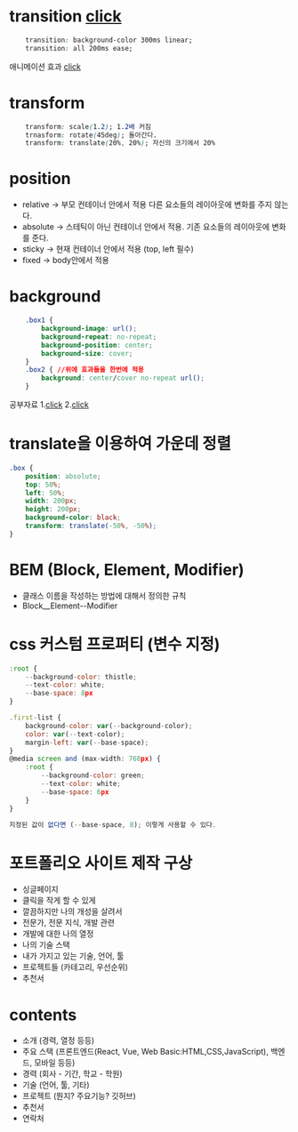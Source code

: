 # transition [click](https://developer.mozilla.org/en-US/docs/Web/CSS/animation-timing-function)

```CSS
    transition: background-color 300ms linear;
    transition: all 200ms ease;
```

애니메이션 효과 [click](https://cubic-bezier.com/)

# transform

```CSS
    transform: scale(1.2); 1.2배 커짐
    trnasform: rotate(45deg); 돌아간다.
    transform: translate(20%, 20%); 자신의 크기에서 20%

```

# position

- relative -> 부모 컨테이너 안에서 적용 다른 요소들의 레이아웃에 변화를 주지 않는다.
- absolute -> 스테틱이 아닌 컨테이너 안에서 적용. 기존 요소들의 레이아웃에 변화를 준다.
- sticky -> 현재 컨테이너 안에서 적용 (top, left 필수)
- fixed -> body안에서 적용

# background

```CSS
    .box1 {
        background-image: url();
        background-repeat: no-repeat;
        background-position: center;
        background-size: cover;
    }
    .box2 { //위에 효과들을 한번에 적용
        background: center/cover no-repeat url();
    }
```

공부자료 1.[click](https://developer.mozilla.org/en-US/docs/Web/CSS/background) 2.[click](https://developer.mozilla.org/en-US/docs/Web/CSS/background-image)

# translate을 이용하여 가운데 정렬

```CSS
.box {
    position: absolute;
    top: 50%;
    left: 50%;
    width: 200px;
    height: 200px;
    background-color: black;
    transform: translate(-50%, -50%);
}
```

# BEM (Block, Element, Modifier)

- 클래스 이름을 작성하는 방법에 대해서 정의한 규칙
- Block\_\_Element--Modifier

# css 커스텀 프로퍼티 (변수 지정)

```JavaScript
:root {
    --background-color: thistle;
    --text-color: white;
    --base-space: 8px
}

.first-list {
    background-color: var(--background-color);
    color: var(--text-color);
    margin-left: var(--base-space);
}
@media screen and (max-width: 768px) {
    :root {
        --background-color: green;
        --text-color: white;
        --base-space: 6px
    }
}

지정된 값이 없다면 (--base-space, 8); 이렇게 사용할 수 있다.
```

# 포트폴리오 사이트 제작 구상

- 싱글페이지
- 클릭을 작게 할 수 있게
- 깔끔하지만 나의 개성을 살려서
- 전문가, 전문 지식, 개발 관련
- 개발에 대한 나의 열정
- 나의 기술 스택
- 내가 가지고 있는 기술, 언어, 툴
- 프로젝트들 (카테고리, 우선순위)
- 추천서

# contents

- 소개 (경력, 열정 등등)
- 주요 스택 (프론트엔드(React, Vue, Web Basic:HTML,CSS,JavaScript), 백엔드, 모바일 등등)
- 경력 (회사 - 기간, 학교 - 학원)
- 기술 (언어, 툴, 기타)
- 프로젝트 (뭔지? 주요기능? 깃허브)
- 추천서
- 연락처
